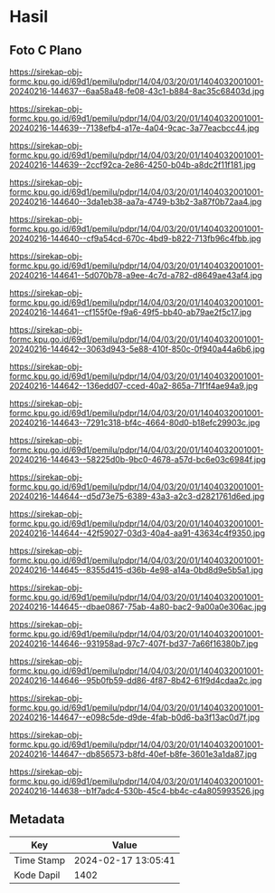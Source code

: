 # Hasil

## Foto C Plano

https://sirekap-obj-formc.kpu.go.id/69d1/pemilu/pdpr/14/04/03/20/01/1404032001001-20240216-144637--6aa58a48-fe08-43c1-b884-8ac35c68403d.jpg

https://sirekap-obj-formc.kpu.go.id/69d1/pemilu/pdpr/14/04/03/20/01/1404032001001-20240216-144639--7138efb4-a17e-4a04-9cac-3a77eacbcc44.jpg

https://sirekap-obj-formc.kpu.go.id/69d1/pemilu/pdpr/14/04/03/20/01/1404032001001-20240216-144639--2ccf92ca-2e86-4250-b04b-a8dc2f11f181.jpg

https://sirekap-obj-formc.kpu.go.id/69d1/pemilu/pdpr/14/04/03/20/01/1404032001001-20240216-144640--3da1eb38-aa7a-4749-b3b2-3a87f0b72aa4.jpg

https://sirekap-obj-formc.kpu.go.id/69d1/pemilu/pdpr/14/04/03/20/01/1404032001001-20240216-144640--cf9a54cd-670c-4bd9-b822-713fb96c4fbb.jpg

https://sirekap-obj-formc.kpu.go.id/69d1/pemilu/pdpr/14/04/03/20/01/1404032001001-20240216-144641--5d070b78-a9ee-4c7d-a782-d8649ae43af4.jpg

https://sirekap-obj-formc.kpu.go.id/69d1/pemilu/pdpr/14/04/03/20/01/1404032001001-20240216-144641--cf155f0e-f9a6-49f5-bb40-ab79ae2f5c17.jpg

https://sirekap-obj-formc.kpu.go.id/69d1/pemilu/pdpr/14/04/03/20/01/1404032001001-20240216-144642--3063d943-5e88-410f-850c-0f940a44a6b6.jpg

https://sirekap-obj-formc.kpu.go.id/69d1/pemilu/pdpr/14/04/03/20/01/1404032001001-20240216-144642--136edd07-cced-40a2-865a-71f1f4ae94a9.jpg

https://sirekap-obj-formc.kpu.go.id/69d1/pemilu/pdpr/14/04/03/20/01/1404032001001-20240216-144643--7291c318-bf4c-4664-80d0-b18efc29903c.jpg

https://sirekap-obj-formc.kpu.go.id/69d1/pemilu/pdpr/14/04/03/20/01/1404032001001-20240216-144643--58225d0b-9bc0-4678-a57d-bc6e03c6984f.jpg

https://sirekap-obj-formc.kpu.go.id/69d1/pemilu/pdpr/14/04/03/20/01/1404032001001-20240216-144644--d5d73e75-6389-43a3-a2c3-d2821761d6ed.jpg

https://sirekap-obj-formc.kpu.go.id/69d1/pemilu/pdpr/14/04/03/20/01/1404032001001-20240216-144644--42f59027-03d3-40a4-aa91-43634c4f9350.jpg

https://sirekap-obj-formc.kpu.go.id/69d1/pemilu/pdpr/14/04/03/20/01/1404032001001-20240216-144645--8355d415-d36b-4e98-a14a-0bd8d9e5b5a1.jpg

https://sirekap-obj-formc.kpu.go.id/69d1/pemilu/pdpr/14/04/03/20/01/1404032001001-20240216-144645--dbae0867-75ab-4a80-bac2-9a00a0e306ac.jpg

https://sirekap-obj-formc.kpu.go.id/69d1/pemilu/pdpr/14/04/03/20/01/1404032001001-20240216-144646--931958ad-97c7-407f-bd37-7a66f16380b7.jpg

https://sirekap-obj-formc.kpu.go.id/69d1/pemilu/pdpr/14/04/03/20/01/1404032001001-20240216-144646--95b0fb59-dd86-4f87-8b42-61f9d4cdaa2c.jpg

https://sirekap-obj-formc.kpu.go.id/69d1/pemilu/pdpr/14/04/03/20/01/1404032001001-20240216-144647--e098c5de-d9de-4fab-b0d6-ba3f13ac0d7f.jpg

https://sirekap-obj-formc.kpu.go.id/69d1/pemilu/pdpr/14/04/03/20/01/1404032001001-20240216-144647--db856573-b8fd-40ef-b8fe-3601e3a1da87.jpg

https://sirekap-obj-formc.kpu.go.id/69d1/pemilu/pdpr/14/04/03/20/01/1404032001001-20240216-144638--b1f7adc4-530b-45c4-bb4c-c4a805993526.jpg


## Metadata

| Key        | Value               |
| ---------- | ------------------- |
| Time Stamp | 2024-02-17 13:05:41 |
| Kode Dapil | 1402                |



